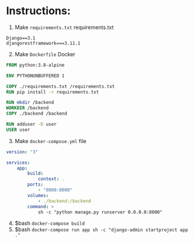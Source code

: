 # Instructions:

1. Make `requirements.txt`
requirements.txt
```
Django==3.1
djangorestframework===3.11.1
```

2. Make `Dockerfile` 
Docker
```Dockerfile
FROM python:3.8-alpine

ENV PYTHONUNBUFFERED 1

COPY ./requirements.txt /requirements.txt
RUN pip install -r requirements.txt

RUN mkdir /backend
WORKDIR /backend
COPY ./backend /backend

RUN adduser -D user
USER user
```

3. Make `docker-compose.yml` file
```yml
version: "3"

services: 
    app:
        build: 
            context: .
        ports: 
            - "8000:8000"
        volumes: 
            - ./backend:/backend
        command: >
            sh -c "python manage.py runserver 0.0.0.0:8000"
```

4. $bash `docker-compose build`
5. $bash `docker-compose run app sh -c "django-admin startproject app ."`